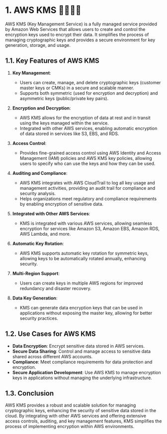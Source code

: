 # 1. AWS KMS 👨🏽‍💼🔑

AWS KMS (Key Management Service) is a fully managed service provided by Amazon Web Services that allows users to create and control the encryption keys used to encrypt their data. It simplifies the process of managing cryptographic keys and provides a secure environment for key generation, storage, and usage.

## 1.1. Key Features of AWS KMS

1. **Key Management**:

   - Users can create, manage, and delete cryptographic keys (customer master keys or CMKs) in a secure and scalable manner.
   - Supports both symmetric (used for encryption and decryption) and asymmetric keys (public/private key pairs).

2. **Encryption and Decryption**:

   - AWS KMS allows for the encryption of data at rest and in transit using the keys managed within the service.
   - Integrated with other AWS services, enabling automatic encryption of data stored in services like S3, EBS, and RDS.

3. **Access Control**:

   - Provides fine-grained access control using AWS Identity and Access Management (IAM) policies and AWS KMS key policies, allowing users to specify who can use the keys and how they can be used.

4. **Auditing and Compliance**:

   - AWS KMS integrates with AWS CloudTrail to log all key usage and management activities, providing an audit trail for compliance and security analysis.
   - Helps organizations meet regulatory and compliance requirements by enabling encryption of sensitive data.

5. **Integrated with Other AWS Services**:

   - KMS is integrated with various AWS services, allowing seamless encryption for services like Amazon S3, Amazon EBS, Amazon RDS, AWS Lambda, and more.

6. **Automatic Key Rotation**:

   - AWS KMS supports automatic key rotation for symmetric keys, allowing keys to be automatically rotated annually, enhancing security.

7. **Multi-Region Support**:

   - Users can create keys in multiple AWS regions for improved redundancy and disaster recovery.

8. **Data Key Generation**:
   - KMS can generate data encryption keys that can be used in applications without exposing the master key, allowing for better security practices.

## 1.2. Use Cases for AWS KMS

- **Data Encryption**: Encrypt sensitive data stored in AWS services.
- **Secure Data Sharing**: Control and manage access to sensitive data shared across different AWS accounts.
- **Compliance**: Meet compliance requirements for data protection and encryption.
- **Secure Application Development**: Use AWS KMS to manage encryption keys in applications without managing the underlying infrastructure.

## 1.3. Conclusion

AWS KMS provides a robust and scalable solution for managing cryptographic keys, enhancing the security of sensitive data stored in the cloud. By integrating with other AWS services and offering extensive access controls, auditing, and key management features, KMS simplifies the process of implementing encryption within AWS environments.
